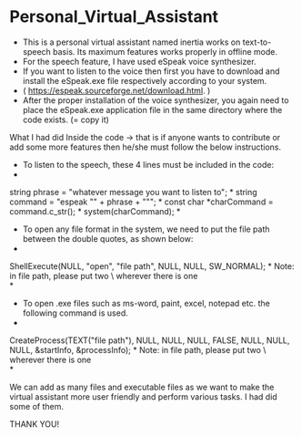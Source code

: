 # Personal_Virtual_Assistant
* This is a personal virtual assistant named inertia works on text-to-speech basis. Its maximum features works properly in offline mode.
* For the speech feature, I have used eSpeak voice synthesizer.
* If you want to listen to the voice then first you have to download and install the eSpeak.exe file respectively according to your system.
* ( https://espeak.sourceforge.net/download.html. )
* After the proper installation of the voice synthesizer, you again need to place the eSpeak.exe application file in the same directory where the code exists.
(= copy it)



What I had did Inside the code
-> that is if anyone wants to contribute or add some more features then he/she must follow the below instructions.


* To listen to the speech, these 4 lines must be included in the code:
* 
string phrase = "whatever message you want to listen to";
*
string command = "espeak \"" + phrase + "\"";
*
const char *charCommand = command.c_str();
*
system(charCommand);
*


* To open any file format in the system, we need to put the file path between the double quotes, as shown below:
* 
ShellExecute(NULL, "open", "file path", NULL, NULL, SW_NORMAL);
*
Note: in file path, please put two \ wherever there is one \
*


* To open .exe files such as ms-word, paint, excel, notepad etc. the following command is used.
* 
CreateProcess(TEXT("file path"), NULL, NULL, NULL, FALSE, NULL, NULL, NULL, &startInfo, &processInfo);
*
Note: in file path, please put two \ wherever there is one \
*


 We can add as many files and executable files as we want to make the virtual assistant more user friendly and perform various tasks.
 I had did some of them.


THANK YOU!
